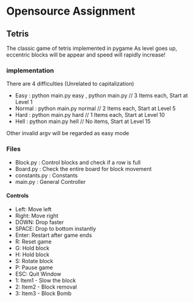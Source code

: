 # Opensource Assignment

## Tetris
The classic game of tetris implemented in pygame
As level goes up, eccentric blocks will be appear and speed will rapidly increase!

### implementation
There are 4 difficulties (Unrelated to capitalization)
* Easy : python main.py easy , python main.py // 3 Items each, Start at Level 1
* Normal : python main.py normal // 2 Items each, Start at Level 5
* Hard : python main.py hard // 1 Items each, Start at Level 10
* Hell : python main.py hell // No items, Start at Level 15

Other invalid argv will be regarded as easy mode

### Files
* Block.py : Control blocks and check if a row is full
* Board.py : Check the entire board for block movement
* constants.py : Constants
* main.py : General Controller

#### Controls
* Left: Move left
* Right: Move right
* DOWN: Drop faster
* SPACE: Drop to bottom instantly
* Enter: Restart after game ends
* R: Reset game
* G: Hold block
* H: Hold block
* S: Rotate block
* P: Pause game
* ESC: Quit Window
* 1: Item1 - Slow the block
* 2: Item2 - Block removal 
* 3: Item3 - Block Bomb
